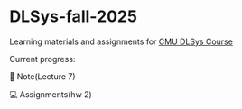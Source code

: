 # DLSys-fall-2025
Learning materials and assignments for [CMU DLSys Course](https://dlsyscourse.org/)

Current progress:

📘 Note(Lecture 7)

💻 Assignments(hw 2)
